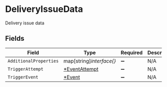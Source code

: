 # DeliveryIssueData

Delivery issue data


## Fields

| Field                                                | Type                                                 | Required                                             | Description                                          |
| ---------------------------------------------------- | ---------------------------------------------------- | ---------------------------------------------------- | ---------------------------------------------------- |
| `AdditionalProperties`                               | map[string]*interface{}*                             | :heavy_minus_sign:                                   | N/A                                                  |
| `TriggerAttempt`                                     | [*EventAttempt](../../models/shared/eventattempt.md) | :heavy_minus_sign:                                   | N/A                                                  |
| `TriggerEvent`                                       | [*Event](../../models/shared/event.md)               | :heavy_minus_sign:                                   | N/A                                                  |